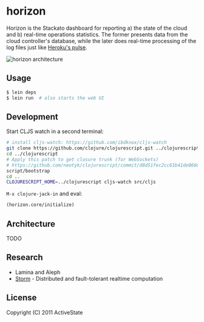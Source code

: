 # horizon

Horizon is the Stackato dashboard for reporting a) the state of the cloud and b) real-time operations statistics. The former presents data from the cloud controller's database, while the later does real-time processing of the log files just like [Heroku's pulse](http://lanyrd.com/2011/clojure-conj/shhfd/).

![horizon architecture](http://dl.dropbox.com/u/87045/permalinks/horizon-arch.png)

## Usage

```bash
$ lein deps
$ lein run  # also starts the web UI
```
    
## Development

Start CLJS watch in a second terminal:

```bash
# install cljs-watch: https://github.com/ibdknox/cljs-watch
git clone https://github.com/clojure/clojurescript.git ../clojurescript
cd ../clojurescript 
# Apply this patch to get closure trunk (for WebSockets)
# https://github.com/neotyk/clojurescript/commit/d8d51fec2cc61b41de0666d12a3d6b65da4063c0
script/bootstrap
cd ..
CLOJURESCRIPT_HOME=../clojurescript cljs-watch src/cljs
```
    
`M-x clojure-jack-in` and eval:

```clj
(horizon.core/initialize)
```

## Architecture

TODO

## Research

* Lamina and Aleph
* [Storm](https://github.com/nathanmarz/storm) - Distributed and fault-tolerant realtime computation

## License

Copyright (C) 2011 ActiveState

